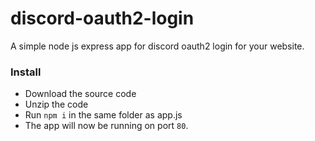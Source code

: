 # discord-oauth2-login
A simple node js express app for discord oauth2 login for your website.

### Install
- Download the source code
- Unzip the code
- Run `npm i` in the same folder as app.js
- The app will now be running on port `80`.
